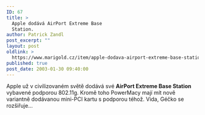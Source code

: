 ```yaml
---
ID: 67
title: >
  Apple dodává AirPort Extreme Base
  Station.
author: Patrick Zandl
post_excerpt: ""
layout: post
oldlink: >
  https://www.marigold.cz/item/apple-dodava-airport-extreme-base-station
published: true
post_date: 2003-01-30 09:40:00
---
```

<p>
Apple už v civilizovaném světě dodává své <STRONG>AirPort Extreme Base Station </STRONG>vybavené podporou 802.11g. Kromě toho PowerMacy mají mít nově variantně dodávanou mini-PCI kartu s podporou téhož. Vida, Géčko se rozšiřuje...</p>
